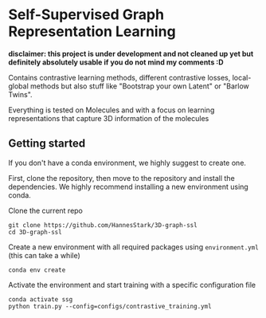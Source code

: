 # Self-Supervised Graph Representation Learning

**disclaimer: this project is under development and not cleaned up yet but definitely absolutely usable if you do not mind my comments :D**

Contains contrastive learning methods, different contrastive losses, local-global methods but also stuff like "Bootstrap your own Latent" or "Barlow Twins".

Everything is tested on Molecules and with a focus on learning representations that capture 3D information of the molecules 

## Getting started

If you don't have a conda environment, we highly suggest to create one. 

First, clone the repository, then move to the repository and install the dependencies. We highly recommend installing a new environment using conda.

Clone the current repo

    git clone https://github.com/HannesStark/3D-graph-ssl
    cd 3D-graph-ssl

Create a new environment with all required packages using `environment.yml` (this can take a while)

    conda env create

Activate the environment and start training with a specific configuration file

    conda activate ssg
    python train.py --config=configs/contrastive_training.yml


